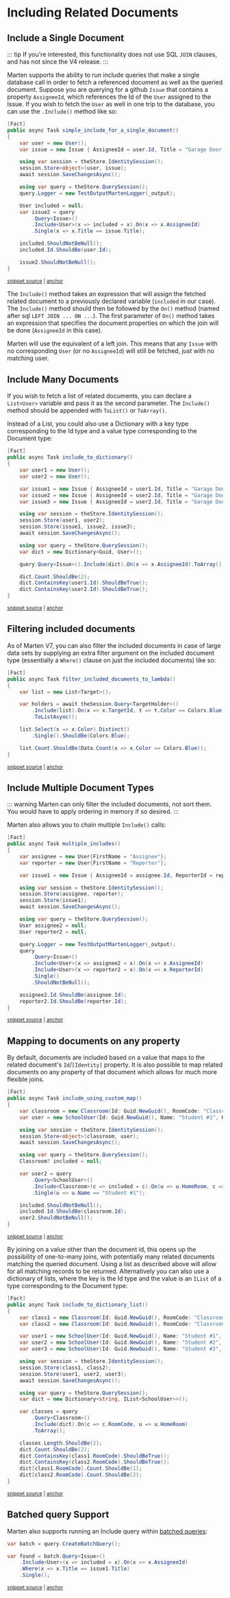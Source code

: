 # Including Related Documents

## Include a Single Document

::: tip
If you're interested, this functionality does not use SQL `JOIN` clauses, and has not since
the V4 release.
:::

Marten supports the ability to run include queries that make a single database call in order to fetch a referenced document as well as the queried document. Suppose you are querying for a github `Issue` that contains a property `AssigneeId`, which references the Id of the `User` assigned to the Issue. If you wish to fetch the `User` as well in one trip to the database, you can use the `.Include()` method like so:

<!-- snippet: sample_simple_include -->
<a id='snippet-sample_simple_include'></a>
```cs
[Fact]
public async Task simple_include_for_a_single_document()
{
    var user = new User();
    var issue = new Issue { AssigneeId = user.Id, Title = "Garage Door is busted" };

    using var session = theStore.IdentitySession();
    session.Store<object>(user, issue);
    await session.SaveChangesAsync();

    using var query = theStore.QuerySession();
    query.Logger = new TestOutputMartenLogger(_output);

    User included = null;
    var issue2 = query
        .Query<Issue>()
        .Include<User>(x => included = x).On(x => x.AssigneeId)
        .Single(x => x.Title == issue.Title);

    included.ShouldNotBeNull();
    included.Id.ShouldBe(user.Id);

    issue2.ShouldNotBeNull();
}
```
<sup><a href='https://github.com/JasperFx/marten/blob/master/src/LinqTests/Includes/end_to_end_query_with_include.cs#L85-L112' title='Snippet source file'>snippet source</a> | <a href='#snippet-sample_simple_include' title='Start of snippet'>anchor</a></sup>
<!-- endSnippet -->

The `Include()` method takes an expression that will assign the fetched related document to a previously declared variable (`included` in our case). The `Include()` method should then be followed by the `On()` method (named after sql `LEFT JOIN ... ON ...`). The first parameter of `On()` method takes an expression that specifies the document properties on which the join will be done (`AssigneeId` in this case).

Marten will use the equivalent of a left join. This means that any `Issue` with no corresponding `User` (or no `AssigneeId`) will still be fetched, just with no matching user.

## Include Many Documents

If you wish to fetch a list of related documents, you can declare a `List<User>` variable and pass it as the second parameter. The `Include()` method should be appended with `ToList()` or `ToArray()`.

Instead of a List, you could also use a Dictionary with a key type corresponding to the Id type and a value type corresponding to the Document type:

<!-- snippet: sample_dictionary_include -->
<a id='snippet-sample_dictionary_include'></a>
```cs
[Fact]
public async Task include_to_dictionary()
{
    var user1 = new User();
    var user2 = new User();

    var issue1 = new Issue { AssigneeId = user1.Id, Title = "Garage Door is busted" };
    var issue2 = new Issue { AssigneeId = user2.Id, Title = "Garage Door is busted" };
    var issue3 = new Issue { AssigneeId = user2.Id, Title = "Garage Door is busted" };

    using var session = theStore.IdentitySession();
    session.Store(user1, user2);
    session.Store(issue1, issue2, issue3);
    await session.SaveChangesAsync();

    using var query = theStore.QuerySession();
    var dict = new Dictionary<Guid, User>();

    query.Query<Issue>().Include(dict).On(x => x.AssigneeId).ToArray();

    dict.Count.ShouldBe(2);
    dict.ContainsKey(user1.Id).ShouldBeTrue();
    dict.ContainsKey(user2.Id).ShouldBeTrue();
}
```
<sup><a href='https://github.com/JasperFx/marten/blob/master/src/LinqTests/Includes/end_to_end_query_with_include.cs#L483-L510' title='Snippet source file'>snippet source</a> | <a href='#snippet-sample_dictionary_include' title='Start of snippet'>anchor</a></sup>
<!-- endSnippet -->

## Filtering included documents

As of Marten V7, you can also filter the included documents in case of large data sets by
supplying an extra filter argument on the included document type (essentially a `Where()` clause on just the
included documents) like so:

<!-- snippet: sample_filter_included_documents -->
<a id='snippet-sample_filter_included_documents'></a>
```cs
[Fact]
public async Task filter_included_documents_to_lambda()
{
    var list = new List<Target>();

    var holders = await theSession.Query<TargetHolder>()
        .Include(list).On(x => x.TargetId, t => t.Color == Colors.Blue)
        .ToListAsync();

    list.Select(x => x.Color).Distinct()
        .Single().ShouldBe(Colors.Blue);

    list.Count.ShouldBe(Data.Count(x => x.Color == Colors.Blue));
}
```
<sup><a href='https://github.com/JasperFx/marten/blob/master/src/LinqTests/Includes/includes_with_filtering_on_included_documents.cs#L49-L66' title='Snippet source file'>snippet source</a> | <a href='#snippet-sample_filter_included_documents' title='Start of snippet'>anchor</a></sup>
<!-- endSnippet -->

## Include Multiple Document Types

::: warning
Marten can only filter the included documents, not sort them. You would have to
apply ordering in memory if so desired.
:::

Marten also allows you to chain multiple `Include()` calls:

<!-- snippet: sample_multiple_include -->
<a id='snippet-sample_multiple_include'></a>
```cs
[Fact]
public async Task multiple_includes()
{
    var assignee = new User{FirstName = "Assignee"};
    var reporter = new User{FirstName = "Reporter"};

    var issue1 = new Issue { AssigneeId = assignee.Id, ReporterId = reporter.Id, Title = "Garage Door is busted" };

    using var session = theStore.IdentitySession();
    session.Store(assignee, reporter);
    session.Store(issue1);
    await session.SaveChangesAsync();

    using var query = theStore.QuerySession();
    User assignee2 = null;
    User reporter2 = null;

    query.Logger = new TestOutputMartenLogger(_output);
    query
        .Query<Issue>()
        .Include<User>(x => assignee2 = x).On(x => x.AssigneeId)
        .Include<User>(x => reporter2 = x).On(x => x.ReporterId)
        .Single()
        .ShouldNotBeNull();

    assignee2.Id.ShouldBe(assignee.Id);
    reporter2.Id.ShouldBe(reporter.Id);
}
```
<sup><a href='https://github.com/JasperFx/marten/blob/master/src/LinqTests/Includes/end_to_end_query_with_include.cs#L740-L771' title='Snippet source file'>snippet source</a> | <a href='#snippet-sample_multiple_include' title='Start of snippet'>anchor</a></sup>
<!-- endSnippet -->

## Mapping to documents on any property

By default, documents are included based on a value that maps to the related document's `Id`/`[Identity]` property. It is also possible to map related documents on any property of that document which allows for much more flexible joins.

<!-- snippet: sample_include_using_custom_map -->
<a id='snippet-sample_include_using_custom_map'></a>
```cs
[Fact]
public async Task include_using_custom_map()
{
    var classroom = new Classroom(Id: Guid.NewGuid(), RoomCode: "Classroom-1A");
    var user = new SchoolUser(Id: Guid.NewGuid(), Name: "Student #1", HomeRoom: "Classroom-1A");

    using var session = theStore.IdentitySession();
    session.Store<object>(classroom, user);
    await session.SaveChangesAsync();

    using var query = theStore.QuerySession();
    Classroom? included = null;

    var user2 = query
        .Query<SchoolUser>()
        .Include<Classroom>(c => included = c).On(u => u.HomeRoom, c => c.RoomCode)
        .Single(u => u.Name == "Student #1");

    included.ShouldNotBeNull();
    included.Id.ShouldBe(classroom.Id);
    user2.ShouldNotBeNull();
}
```
<sup><a href='https://github.com/JasperFx/marten/blob/master/src/LinqTests/Includes/end_to_end_query_with_include.cs#L945-L970' title='Snippet source file'>snippet source</a> | <a href='#snippet-sample_include_using_custom_map' title='Start of snippet'>anchor</a></sup>
<!-- endSnippet -->

By joining on a value other than the document id, this opens up the possibility of one-to-many joins, with potentially many related documents matching the queried document. Using a list as described above will allow for all matching records to be returned.  Alternatively you can also use a dictionary of lists, where the key is the Id type and the value is an `IList` of a type corresponding to the Document type:

<!-- snippet: sample_dictionary_list_include -->
<a id='snippet-sample_dictionary_list_include'></a>
```cs
[Fact]
public async Task include_to_dictionary_list()
{
    var class1 = new Classroom(Id: Guid.NewGuid(), RoomCode: "Classroom-1A");
    var class2 = new Classroom(Id: Guid.NewGuid(), RoomCode: "Classroom-2B");

    var user1 = new SchoolUser(Id: Guid.NewGuid(), Name: "Student #1", HomeRoom: "Classroom-1A");
    var user2 = new SchoolUser(Id: Guid.NewGuid(), Name: "Student #2", HomeRoom: "Classroom-2B");
    var user3 = new SchoolUser(Id: Guid.NewGuid(), Name: "Student #3", HomeRoom: "Classroom-2B");

    using var session = theStore.IdentitySession();
    session.Store(class1, class2);
    session.Store(user1, user2, user3);
    await session.SaveChangesAsync();

    using var query = theStore.QuerySession();
    var dict = new Dictionary<string, IList<SchoolUser>>();

    var classes = query
        .Query<Classroom>()
        .Include(dict).On(c => c.RoomCode, u => u.HomeRoom)
        .ToArray();

    classes.Length.ShouldBe(2);
    dict.Count.ShouldBe(2);
    dict.ContainsKey(class1.RoomCode).ShouldBeTrue();
    dict.ContainsKey(class2.RoomCode).ShouldBeTrue();
    dict[class1.RoomCode].Count.ShouldBe(1);
    dict[class2.RoomCode].Count.ShouldBe(2);
}
```
<sup><a href='https://github.com/JasperFx/marten/blob/master/src/LinqTests/Includes/end_to_end_query_with_include.cs#L972-L1005' title='Snippet source file'>snippet source</a> | <a href='#snippet-sample_dictionary_list_include' title='Start of snippet'>anchor</a></sup>
<!-- endSnippet -->

## Batched query Support

Marten also supports running an Include query within [batched queries](/documents/querying/batched-queries):

<!-- snippet: sample_batch_include -->
<a id='snippet-sample_batch_include'></a>
```cs
var batch = query.CreateBatchQuery();

var found = batch.Query<Issue>()
    .Include<User>(x => included = x).On(x => x.AssigneeId)
    .Where(x => x.Title == issue1.Title)
    .Single();
```
<sup><a href='https://github.com/JasperFx/marten/blob/master/src/LinqTests/Includes/end_to_end_query_with_include.cs#L47-L56' title='Snippet source file'>snippet source</a> | <a href='#snippet-sample_batch_include' title='Start of snippet'>anchor</a></sup>
<!-- endSnippet -->
